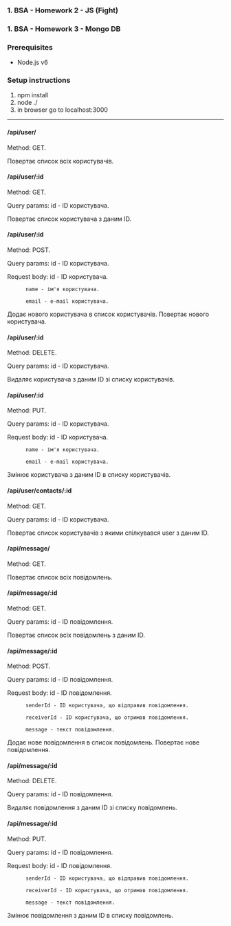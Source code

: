 ### 1. BSA - Homework 2 - JS (Fight)
### 1. BSA - Homework 3 - Mongo DB


### Prerequisites
- Node.js v6

### Setup instructions
1. npm install
1. node ./
1. in browser go to localhost:3000
***

#### /api/user/
Method: GET.

Повертає список всіх користувачів.

#### /api/user/:id
Method: GET.

Query params: id - ID користувачa.

Повертає список користувача з даним ID.

#### /api/user/:id
Method: POST.

Query params: id - ID користувачa.

Request body: id - ID користувачa.

	      name - ім'я користувачa.
	      
	      email - e-mail користувачa.
	      
Додає нового користувача в список користувачів. Повертає нового користувача.

#### /api/user/:id
Method: DELETE.

Query params: id - ID користувачa.

Видаляє користувача з даним ID зі списку користувачів.

#### /api/user/:id
Method: PUT.

Query params: id - ID користувачa.

Request body: id - ID користувачa.

	      name - ім'я користувачa.
	      
	      email - e-mail користувачa.
	      
Змінює користувача з даним ID в списку користувачів.

#### /api/user/contacts/:id
Method: GET.

Query params: id - ID користувачa.

Повертає список користувачів з якими спілкувався user з даним ID.

#### /api/message/
Method: GET.

Повертає список всіх повідомлень.

#### /api/message/:id
Method: GET.

Query params: id - ID повідомлення.

Повертає список всіх повідомлень з даним ID.

#### /api/message/:id
Method: POST.

Query params: id - ID повідомлення.

Request body: id - ID повідомлення.

	      senderId - ID користувачa, що відправив повідомлення.
	      
	      receiverId - ID користувачa, що отримав повідомлення.
	      
	      message - текст повідомлення.
	      
Додає нове повідомлення в список повідомлень. Повертає нове повідомлення.

#### /api/message/:id
Method: DELETE.

Query params: id - ID повідомлення.

Видаляє повідомлення з даним ID зі списку повідомлень.

#### /api/message/:id
Method: PUT.

Query params: id - ID повідомлення.

Request body: id - ID повідомлення.

	      senderId - ID користувачa, що відправив повідомлення.
	      
	      receiverId - ID користувачa, що отримав повідомлення.
	      
	      message - текст повідомлення.
	      
Змінює повідомлення з даним ID в списку повідомлень.
